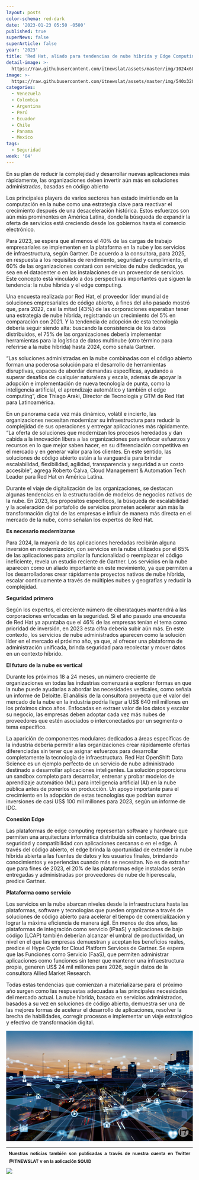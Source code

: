 ```yaml
---
layout: posts
color-schema: red-dark
date: '2023-01-23 05:50 -0500'
published: true
superNews: false
superArticle: false
year: '2023'
title: 'Red Hat, aliado para tendencias de nube híbrida y Edge Computing'
detail-image: >-
  https://raw.githubusercontent.com/itnewslat/assets/master/img/1024x680/servicios-interconectados-g.jpg
image: >-
  https://raw.githubusercontent.com/itnewslat/assets/master/img/540x320/servicios-interconectados-p.jpg
categories:
  - Venezuela
  - Colombia
  - Argentina
  - Perú
  - Ecuador
  - Chile
  - Panama
  - Mexico
tags:
  - Seguridad
week: '04'
---
```

En su plan de reducir la complejidad y desarrollar nuevas aplicaciones más rápidamente, las organizaciones deben invertir aún más en soluciones administradas, basadas en código abierto

Los principales players de varios sectores han estado invirtiendo en la computación en la nube como una estrategia clave para reactivar el crecimiento después de una desaceleración histórica. Estos esfuerzos son aún más prominentes en América Latina, donde la búsqueda de expandir la oferta de servicios está creciendo desde los gobiernos hasta el comercio electrónico.

Para 2023, se espera que al menos el 40% de las cargas de trabajo empresariales se implementen en la plataforma en la nube y los servicios de infraestructura, según Gartner. De acuerdo a la consultora, para 2025, en respuesta a los requisitos de rendimiento, seguridad y cumplimiento, el 60% de las organizaciones contará con servicios de nube dedicados, ya sea en el  datacenter o en las instalaciones de un proveedor de servicios. Este concepto está vinculado a dos perspectivas importantes que siguen la tendencia: la nube híbrida y el edge computing.
 
Una encuesta realizada por Red Hat, el proveedor líder mundial de soluciones empresariales de código abierto, a fines del año pasado mostró que, para 2022, casi la mitad (43%) de las corporaciones esperaban tener una estrategia de nube híbrida, registrando un crecimiento del 5% en comparación con 2021. Y la tendencia de adopción de esta tecnología debería seguir siendo alta: buscando la consistencia de los datos distribuidos, el 75% de las organizaciones debería implementar herramientas para la logística de datos multinube (otro término para referirse a la nube híbrida) hasta 2024, como señala Gartner. 

“Las soluciones administradas en la nube combinadas con el código abierto forman una poderosa solución para el desarrollo de herramientas disruptivas, capaces de abordar demandas específicas, ayudando a superar desafíos de cualquier naturaleza y escala, además de apoyar la adopción e implementación de nueva tecnología de punta, como la inteligencia artificial, el aprendizaje automático y también el edge computing”, dice Thiago Araki, Director de Tecnología y GTM de Red Hat para Latinoamérica.
 
En un panorama cada vez más dinámico, volátil e incierto, las organizaciones necesitan modernizar su infraestructura para reducir la complejidad de sus operaciones y entregar aplicaciones más rápidamente. “La oferta de soluciones que modernizan los procesos heredados y dan cabida a la innovación libera a las organizaciones para enfocar esfuerzos y recursos en lo que mejor saben hacer, en su diferenciación competitiva en el mercado y en generar valor para los clientes. En este sentido, las soluciones de código abierto están a la vanguardia para brindar escalabilidad, flexibilidad, agilidad, transparencia y seguridad a un costo accesible”, agrega Roberto Calva, Cloud Management & Automation Tech Leader para Red Hat en América Latina. 
 
Durante el viaje de digitalización de las organizaciones, se destacan algunas tendencias en la estructuración de modelos de negocios nativos de la nube. En 2023, los propósitos específicos, la búsqueda de escalabilidad y la aceleración del portafolio de servicios prometen acelerar aún más la transformación digital de las empresas e influir de manera más directa en el mercado de la nube, como señalan los expertos de Red Hat.

**Es necesario modernizarse**

Para 2024, la mayoría de las aplicaciones heredadas recibirán alguna inversión en modernización, con servicios en la nube utilizados por el 65% de las aplicaciones para ampliar la funcionalidad o reemplazar el código ineficiente, revela un estudio reciente de Gartner. Los servicios en la nube aparecen como un aliado importante en este movimiento, ya que permiten a los desarrolladores crear rápidamente proyectos nativos de nube híbrida, escalar continuamente a través de múltiples nubes y geografías y reducir la complejidad.

**Seguridad primero**

Según los expertos, el creciente número de ciberataques mantendrá a las corporaciones enfocadas en la seguridad. Si el año pasado una encuesta de Red Hat ya apuntaba que el 46% de las empresas tenían el tema como prioridad de inversión, en 2023 esta cifra debería subir aún más. En este contexto, los servicios de nube administrados aparecen como la solución líder en el mercado el próximo año, ya que, al ofrecer una plataforma de administración unificada, brinda seguridad para recolectar y mover datos en un contexto híbrido.

**El futuro de la nube es vertical**

Durante los próximos 18 a 24 meses, un número creciente de organizaciones en todas las industrias comenzará a explorar formas en que la nube puede ayudarlas a abordar las necesidades verticales, como señala un informe de Deloitte. El análisis de la consultora proyecta que el valor del mercado de la nube en la industria podría llegar a US$ 640 mil millones en los próximos cinco años. Enfocadas en extraer valor de los datos y escalar su negocio, las empresas deben adoptar cada vez más nubes de proveedores que estén asociados o interconectados por un segmento o tema específico.

La aparición de componentes modulares dedicados a áreas específicas de la industria debería permitir a las organizaciones crear rápidamente ofertas diferenciadas sin tener que asignar esfuerzos para desarrollar completamente la tecnología de infraestructura. Red Hat OpenShift Data Science es un ejemplo perfecto de un servicio de nube administrado destinado a desarrollar aplicaciones inteligentes. La solución proporciona un sandbox completo para desarrollar, entrenar y probar modelos de aprendizaje automático (ML) para inteligencia artificial (AI) en la nube pública antes de ponerlos en producción. Un apoyo importante para el crecimiento en la adopción de estas tecnologías que podrían sumar inversiones de casi US$ 100 mil millones para 2023, según un informe de IDC.

**Conexión Edge**

Las plataformas de edge computing representan software y hardware que permiten una arquitectura informática distribuida sin contacto, que brinda seguridad y compatibilidad con aplicaciones cercanas o en el edge. A través del código abierto, el edge brinda la oportunidad de extender la nube híbrida abierta a las fuentes de datos y los usuarios finales, brindando conocimientos y experiencias cuando más se necesitan. No es de extrañar que para fines de 2023, el 20% de las plataformas edge instaladas serán entregadas y administradas por proveedores de nube de hiperescala, predice Gartner.

**Plataforma como servicio**

Los servicios en la nube abarcan niveles desde la infraestructura hasta las plataformas, software y tecnologías que pueden organizarse a través de soluciones de código abierto para acelerar el tiempo de comercialización y lograr la máxima eficiencia de manera ágil. En menos de dos años, las plataformas de integración como servicio (iPaaS) y aplicaciones de bajo código (LCAP) también deberían alcanzar el umbral de productividad, un nivel en el que las empresas demuestran y aceptan los beneficios reales, predice el Hype Cycle for Cloud Platform Services de Gartner. Se espera que las Funciones como Servicio (FaaS), que permiten administrar aplicaciones como funciones sin tener que mantener una infraestructura propia, generen US$ 24 mil millones para 2026, según datos de la consultora Allied Market Research.

Todas estas tendencias que comienzan a materializarse para el próximo año surgen como las respuestas adecuadas a las principales necesidades del mercado actual. La nube híbrida, basada en servicios administrados, basados a su vez en soluciones de código abierto, demuestra ser una de las mejores formas de acelerar el desarrollo de aplicaciones, resolver la brecha de habilidades, corregir procesos e implementar un viaje estratégico y efectivo de transformación digital.

![](https://raw.githubusercontent.com/itnewslat/assets/master/img/540x320/servicios-interconectados-p.jpg)

<table style="height: 42px;" width="569">
<tbody>
<tr>
<td style="text-align: justify;"><sub><strong>Nuestras noticias también son publicadas a través de nuestra cuenta en Twitter <a href="https://twitter.com/itnewslat?lang=es">@ITNEWSLAT</a> y en la aplicación <a href="https://squidapp.co/en/">SQUID</a></strong></sub></td>
</tr>
</tbody>
</table>

<img src="https://tracker.metricool.com/c3po.jpg?hash=56f88a41e39ab42c063cc51676587a04"/>
